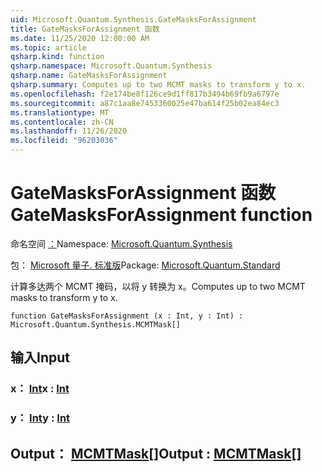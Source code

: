 ```yaml
---
uid: Microsoft.Quantum.Synthesis.GateMasksForAssignment
title: GateMasksForAssignment 函数
ms.date: 11/25/2020 12:00:00 AM
ms.topic: article
qsharp.kind: function
qsharp.namespace: Microsoft.Quantum.Synthesis
qsharp.name: GateMasksForAssignment
qsharp.summary: Computes up to two MCMT masks to transform y to x.
ms.openlocfilehash: f2e174be8f126ce9d1ff817b3494b69fb9a6797e
ms.sourcegitcommit: a87c1aa8e7453360025e47ba614f25b02ea84ec3
ms.translationtype: MT
ms.contentlocale: zh-CN
ms.lasthandoff: 11/26/2020
ms.locfileid: "96203036"
---
```

# <a name="gatemasksforassignment-function"></a><span data-ttu-id="679fe-102">GateMasksForAssignment 函数</span><span class="sxs-lookup"><span data-stu-id="679fe-102">GateMasksForAssignment function</span></span>

<span data-ttu-id="679fe-103">命名空间 [：](xref:Microsoft.Quantum.Synthesis)</span><span class="sxs-lookup"><span data-stu-id="679fe-103">Namespace: [Microsoft.Quantum.Synthesis](xref:Microsoft.Quantum.Synthesis)</span></span>

<span data-ttu-id="679fe-104">包： [Microsoft 量子. 标准版](https://nuget.org/packages/Microsoft.Quantum.Standard)</span><span class="sxs-lookup"><span data-stu-id="679fe-104">Package: [Microsoft.Quantum.Standard](https://nuget.org/packages/Microsoft.Quantum.Standard)</span></span>


<span data-ttu-id="679fe-105">计算多达两个 MCMT 掩码，以将 y 转换为 x。</span><span class="sxs-lookup"><span data-stu-id="679fe-105">Computes up to two MCMT masks to transform y to x.</span></span>

```qsharp
function GateMasksForAssignment (x : Int, y : Int) : Microsoft.Quantum.Synthesis.MCMTMask[]
```


## <a name="input"></a><span data-ttu-id="679fe-106">输入</span><span class="sxs-lookup"><span data-stu-id="679fe-106">Input</span></span>

### <a name="x--int"></a><span data-ttu-id="679fe-107">x： [Int](xref:microsoft.quantum.lang-ref.int)</span><span class="sxs-lookup"><span data-stu-id="679fe-107">x : [Int](xref:microsoft.quantum.lang-ref.int)</span></span>




### <a name="y--int"></a><span data-ttu-id="679fe-108">y： [Int](xref:microsoft.quantum.lang-ref.int)</span><span class="sxs-lookup"><span data-stu-id="679fe-108">y : [Int](xref:microsoft.quantum.lang-ref.int)</span></span>





## <a name="output--mcmtmask"></a><span data-ttu-id="679fe-109">Output： [MCMTMask](xref:Microsoft.Quantum.Synthesis.MCMTMask)[]</span><span class="sxs-lookup"><span data-stu-id="679fe-109">Output : [MCMTMask](xref:Microsoft.Quantum.Synthesis.MCMTMask)[]</span></span>

